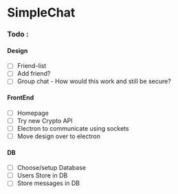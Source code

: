 # SimpleChat

### Todo :

#### Design
- [ ] Friend-list
- [ ] Add friend?
- [ ] Group chat - How would this work and still be secure?

#### FrontEnd
- [ ] Homepage
- [ ] Try new Crypto API
- [ ] Electron to communicate using sockets
- [ ] Move design over to electron

#### DB
- [ ] Choose/setup Database
- [ ] Users Store in DB
- [ ] Store messages in DB
